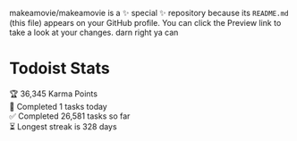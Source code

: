 makeamovie/makeamovie is a ✨ special ✨ repository because its `README.md` (this file) appears on your GitHub profile.
You can click the Preview link to take a look at your changes. darn right ya can

# Todoist Stats

<!-- TODO-IST:START -->
🏆  36,345 Karma Points           
🌸  Completed 1 tasks today           
✅  Completed 26,581 tasks so far           
⏳  Longest streak is 328 days
<!-- TODO-IST:END -->